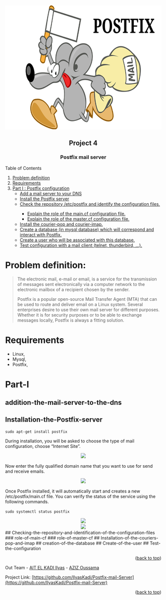 <div id="top"></div>

<!-- PROJECT LOGO -->
<br />
<div align="center">
    <img src="images/logo.png" alt="Logo" width="700" height="400">
  <h2 align="center">Project 4</h2>
  <h3 align="center">Postfix mail server</h3>
</div>



<!-- TABLE OF CONTENTS -->

  <summary>Table of Contents</summary>
  <ol>
     <li><a href="#Problem-definition">Problem definition</a></li>
    <li><a href="#Requirements">Requirements</a></li>
    <li>
      <a href="#Part-I">Part I : Postfix configuration</a>
         <ul>
              <li><a href="#addition-the-mail-server-to-the-dns">Add a mail server to your DNS</a></li>       
              <li><a href="#Installation-the-Postfix-server">Install the Postfix server</a></li>
              <li><a href="#Checking-the-repository-and-identification-of-the-configuration-files">Check the repository /etc/postfix and identify the configuration files.</a></li>
                  <ul> 
                      <li><a href="#role-of-main-cf">Explain the role of the main.cf configuration file.</a></li>
                      <li><a href="#role-of-master-cf">Explain the role of the master.cf configuration file.</a></li> 
                  </ul>
              <li><a href="#Installation-of-the-couriers-pop-and-imap">Install the courier-pop and courier-imap.</a></li>    
              <li><a href="#creation-of-the-database">Create a database (in mysql database) which will correspond and interact with Postfix.</a></li>
              <li><a href="#Create-of-the-user">Create a user who will be associated with this database.</a></li>
              <li><a href="#Test-the-configuration">Test configuration with a mail client (telnet, thunderbird, …).</a></li>
           </ul>
        </li>    
   </ol>



# Problem definition:

>  The electronic mail, e-mail or email, is a service for the transmission of
> messages sent electronically via a computer network to the electronic mailbox of a
> recipient chosen by the sender.
> 
>  Postfix is a popular open-source Mail Transfer Agent (MTA) that can be used
> to route and deliver email on a Linux system. Several enterprises desire to use their
> own mail server for different purposes. Whether it is for security purposes or to be
> able to exchange messages locally, Postfix is always a fitting solution.


# Requirements

* Linux,
* Mysql,
* Postfix,

# Part-I

## addition-the-mail-server-to-the-dns
## Installation-the-Postfix-server

`sudo apt-get install postfix`

During installation, you will be asked to choose the type of mail configuration, choose “Internet Site”.

<div align="center">
    <img src="images/Postfix-conf0.png">
</div>

Now enter the fully qualified domain name that you want to use for send and receive emails.

<div align="center">
    <img src="images/Postfix-conf1.png">
</div>

Once Postfix installed, it will automatically start and creates a new /etc/postfix/main.cf file. You can verify the status of the service using the following commands.

`sudo systemctl status postfix`

<div align="center">
    <img src="images/Postfix-status.png">
</div>


<div align="center">
    <img src="![Postfix-conf0](https://user-images.githubusercontent.com/80456274/149037136-7393c375-f92a-4635-9367-97f6500b8c9f.png)">
</div>
## Checking-the-repository-and-identification-of-the-configuration-files
### role-of-main-cf
### role-of-master-cf
## Installation-of-the-couriers-pop-and-imap
## creation-of-the-database
## Create-of-the-user
## Test-the-configuration


<p align="right">(<a href="#top">back to top</a>)</p>



Out Team - [AIT EL KADI Ilyas](https://github.com/IlyasKadi) - [AZIZ Oussama](https://github.com/ATAMAN0)

Project Link: [https://github.com/IlyasKadi/Postfix-mail-Server](https://github.com/IlyasKadi/Postfix-mail-Server)

<p align="right">(<a href="#top">back to top</a>)</p>
